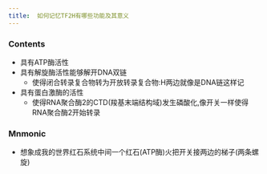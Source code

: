 ```yaml
---
title:  如何记忆TF2H有哪些功能及其意义
--- 
```


### Contents
- 具有ATP酶活性
- 具有解旋酶活性能够解开DNA双链
  - 使得闭合转录复合物转为开放转录复合物:H两边就像是DNA链这样记
- 具有蛋白激酶的活性
  - 使得RNA聚合酶2的CTD(羧基末端结构域)发生磷酸化,像开关一样使得RNA聚合酶2开始转录
### Mnmonic
- 想象成我的世界红石系统中间一个红石(ATP酶)火把开关接两边的梯子(两条螺旋)

